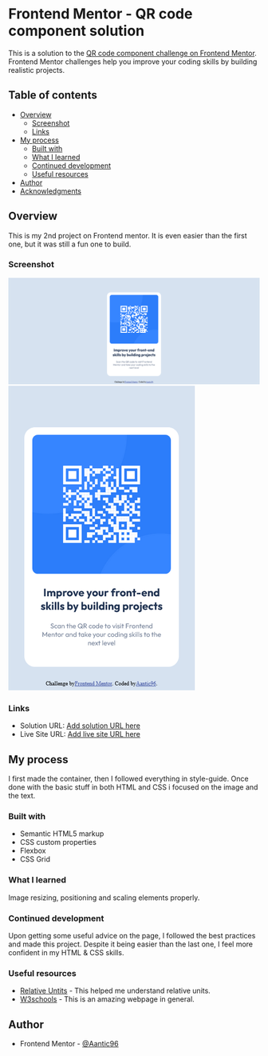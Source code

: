 # Frontend Mentor - QR code component solution

This is a solution to the [QR code component challenge on Frontend Mentor](https://www.frontendmentor.io/challenges/qr-code-component-iux_sIO_H). Frontend Mentor challenges help you improve your coding skills by building realistic projects. 

## Table of contents

- [Overview](#overview)
  - [Screenshot](#screenshot)
  - [Links](#links)
- [My process](#my-process)
  - [Built with](#built-with)
  - [What I learned](#what-i-learned)
  - [Continued development](#continued-development)
  - [Useful resources](#useful-resources)
- [Author](#author)
- [Acknowledgments](#acknowledgments)

## Overview

This is my 2nd project on Frontend mentor. It is even easier than the first one, but it was still a fun one to build.

### Screenshot

![Desktop](./screenshots/desktop.png)
![Mobile](./screenshots/mobile.png)


### Links

- Solution URL: [Add solution URL here](https://your-solution-url.com)
- Live Site URL: [Add live site URL here](https://your-live-site-url.com)

## My process

I first made the container, then I followed everything in style-guide. Once done with the basic stuff in both HTML and CSS i focused on the image and the text.

### Built with

- Semantic HTML5 markup
- CSS custom properties
- Flexbox
- CSS Grid

### What I learned

Image resizing, positioning and scaling elements properly.

### Continued development

Upon getting some useful advice on the page, I followed the best practices and made this project. Despite it being easier than the last one, I feel more confident in my HTML & CSS skills.

### Useful resources

- [Relative Untits](https://www.joshwcomeau.com/css/surprising-truth-about-pixels-and-accessibility/) - This helped me understand relative units.
- [W3schools](https://www.w3schools.com/css/css3_images.asp) - This is an amazing webpage in general.

## Author

- Frontend Mentor - [@Aantic96](https://www.frontendmentor.io/profile/Aantic96)
